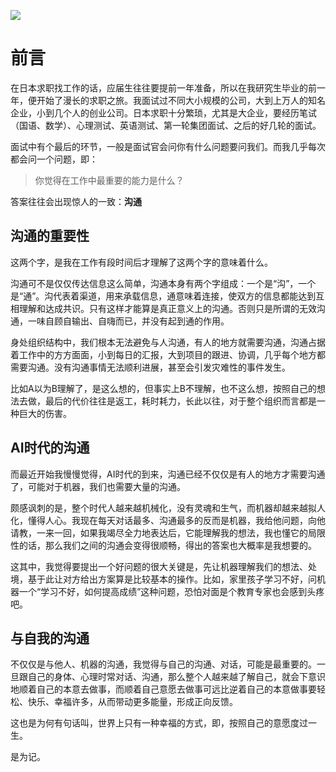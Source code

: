 

![](https://rolen.wiki/wp-content/uploads/2024/09/what-is-most-important-in-work-and-life-1.png)

# 前言

在日本求职找工作的话，应届生往往要提前一年准备，所以在我研究生毕业的前一年，便开始了漫长的求职之旅。我面试过不同大小规模的公司，大到上万人的知名企业，小到几个人的创业公司。日本求职十分繁琐，尤其是大企业，要经历笔试（国语、数学）、心理测试、英语测试、第一轮集团面试、之后的好几轮的面试。

面试中有个最后的环节，一般是面试官会问你有什么问题要问我们。而我几乎每次都会问一个问题，即：

> 你觉得在工作中最重要的能力是什么？

答案往往会出现惊人的一致：**沟通**

## 沟通的重要性

这两个字，是我在工作有段时间后才理解了这两个字的意味着什么。

沟通可不是仅仅传达信息这么简单，沟通本身有两个字组成：一个是“沟”，一个是“通”。沟代表着渠道，用来承载信息，通意味着连接，使双方的信息都能达到互相理解和达成共识。只有这样才能算是真正意义上的沟通。否则只是所谓的无效沟通，一味自顾自输出、自嗨而已，并没有起到通的作用。

身处组织结构中，我们根本无法避免与人沟通，有人的地方就需要沟通，沟通占据着工作中的方方面面，小到每日的汇报，大到项目的跟进、协调，几乎每个地方都需要沟通。没有沟通事情无法顺利进展，甚至会引发灾难性的事件发生。

比如A以为B理解了，是这么想的，但事实上B不理解，也不这么想，按照自己的想法去做，最后的代价往往是返工，耗时耗力，长此以往，对于整个组织而言都是一种巨大的伤害。

## AI时代的沟通

而最近开始我慢慢觉得，AI时代的到来，沟通已经不仅仅是有人的地方才需要沟通了，可能对于机器，我们也需要大量的沟通。

颇感讽刺的是，整个时代人越来越机械化，没有灵魂和生气，而机器却越来越拟人化，懂得人心。我现在每天对话最多、沟通最多的反而是机器，我给他问题，向他请教，一来一回，如果我竭尽全力地表达后，它能理解我的想法，我也懂它的局限性的话，那么我们之间的沟通会变得很顺畅，得出的答案也大概率是我想要的。

这其中，我觉得要提出一个好问题的很大关键是，先让机器理解我们的想法、处境，基于此让对方给出方案算是比较基本的操作。比如，家里孩子学习不好，问机器一个“学习不好，如何提高成绩”这种问题，恐怕对面是个教育专家也会感到头疼吧。

## 与自我的沟通

不仅仅是与他人、机器的沟通，我觉得与自己的沟通、对话，可能是最重要的。一旦跟自己的身体、心理时常对话、沟通，那么整个人越来越了解自己，就会下意识地顺着自己的本意去做事，而顺着自己意愿去做事可远比逆着自己的本意做事要轻松、快乐、幸福许多，从而带动更多能量，形成正向反馈。

这也是为何有句话叫，世界上只有一种幸福的方式，即，按照自己的意愿度过一生。

是为记。